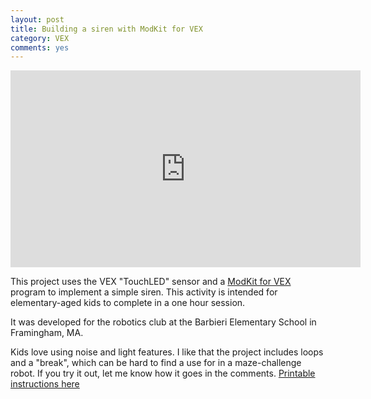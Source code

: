 ```yaml
---
layout: post
title: Building a siren with ModKit for VEX
category: VEX
comments: yes
---
```


<iframe width="560" height="315" src="https://www.youtube.com/embed/5pTx6hMCIFg" frameborder="0" allowfullscreen></iframe>

This project uses the VEX &quot;TouchLED&quot; sensor and a [ModKit for VEX](https://www.modkit.com/vex/editor)
program to implement a simple siren.
This activity is intended for elementary-aged kids to complete in a one hour session.
<!--more--> It was developed for the robotics club at the Barbieri Elementary School in Framingham, MA.

Kids love using noise and light features.
I like that the project includes loops and a &quot;break&quot;, which can be hard to
find a use for in a maze-challenge robot.
If you try it out, let me know how it goes in the comments.
[Printable instructions here](https://docs.google.com/document/d/1CnXGt_baWM4QzmE8hGbiiGgYPiXDfDez3zm5mp90GNE/pub)
